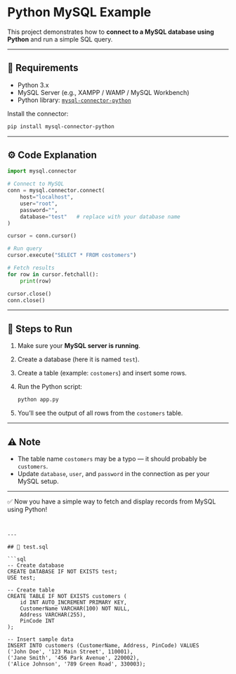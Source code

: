 # Python MySQL Example

This project demonstrates how to **connect to a MySQL database using Python** and run a simple SQL query.

---

## 📌 Requirements
- Python 3.x
- MySQL Server (e.g., XAMPP / WAMP / MySQL Workbench)
- Python library: [`mysql-connector-python`](https://pypi.org/project/mysql-connector-python/)

Install the connector:
```bash
pip install mysql-connector-python
````

---

## ⚙️ Code Explanation

```python
import mysql.connector

# Connect to MySQL
conn = mysql.connector.connect(
    host="localhost",
    user="root",
    password="",
    database="test"   # replace with your database name
)

cursor = conn.cursor()

# Run query
cursor.execute("SELECT * FROM costomers")

# Fetch results
for row in cursor.fetchall():
    print(row)

cursor.close()
conn.close()
```

---

## 🚀 Steps to Run

1. Make sure your **MySQL server is running**.
2. Create a database (here it is named `test`).
3. Create a table (example: `costomers`) and insert some rows.
4. Run the Python script:

   ```bash
   python app.py
   ```
5. You’ll see the output of all rows from the `costomers` table.

---

## ⚠️ Note

* The table name `costomers` may be a typo — it should probably be `customers`.
* Update `database`, `user`, and `password` in the connection as per your MySQL setup.

---

✅ Now you have a simple way to fetch and display records from MySQL using Python!

```


---

## 📄 test.sql  

```sql
-- Create database
CREATE DATABASE IF NOT EXISTS test;
USE test;

-- Create table
CREATE TABLE IF NOT EXISTS customers (
    id INT AUTO_INCREMENT PRIMARY KEY,
    CustomerName VARCHAR(100) NOT NULL,
    Address VARCHAR(255),
    PinCode INT
);

-- Insert sample data
INSERT INTO customers (CustomerName, Address, PinCode) VALUES
('John Doe', '123 Main Street', 110001),
('Jane Smith', '456 Park Avenue', 220002),
('Alice Johnson', '789 Green Road', 330003);
